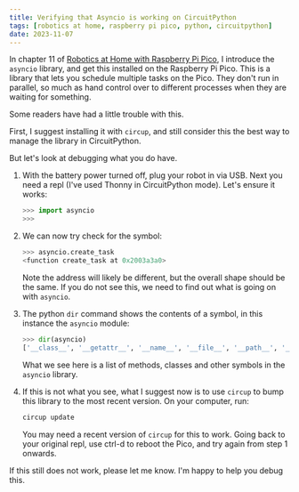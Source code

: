```yaml
---
title: Verifying that Asyncio is working on CircuitPython
tags: [robotics at home, raspberry pi pico, python, circuitpython]
date: 2023-11-07
---
```

In chapter 11 of [Robotics at Home with Raspberry Pi Pico](https://packt.link/5swS2), I introduce the `asyncio` library, and get this installed on the Raspberry Pi Pico. This is a library that lets you schedule multiple tasks on the Pico. They don't run in parallel, so much as hand control over to different processes when they are waiting for something.

Some readers have had a little trouble with this.

First, I suggest installing it with `circup`, and still consider this the best way to manage the library in CircuitPython.

But let's look at debugging what you do have.

1. With the battery power turned off, plug your robot in via USB. Next you need a repl (I've used Thonny in CircuitPython mode). Let's ensure it works:

    ```python
    >>> import asyncio
    >>>
    ```

2. We can now try check for the symbol:

    ```python
    >>> asyncio.create_task
    <function create_task at 0x2003a3a0>
    ```

    Note the address will likely be different, but the overall shape should be the same. If you do not see this, we need to find out what is going on with `asyncio`.

3. The python `dir` command shows the contents of a symbol, in this instance the `asyncio` module:

    ```python
    >>> dir(asyncio)
    ['__class__', '__getattr__', '__name__', '__file__', '__path__', '__version__', 'CancelledError', 'Event', 'Task', 'TaskQueue', 'TimeoutError', 'event', 'run', 'select', 'sleep', 'sys', 'traceback', 'core', '__repo__', 'funcs', 'wait_for', 'gather', 'lock', 'Lock', '_attrs', 'ticks_diff', 'ticks_add', 'ticks', 'SingletonGenerator', 'sleep_ms', 'IOQueue', 'create_task', 'run_until_complete', 'Loop', 'get_event_loop', 'current_task', 'new_event_loop', 'wait_for_ms']
    ```

    What we see here is a list of methods, classes and other symbols in the `asyncio` library.

4. If this is not what you see, what I suggest now is to use `circup` to bump this library to the most recent version. On your computer, run:

    ```bash
    circup update
    ```

    You may need a recent version of `circup` for this to work. Going back to your original repl, use ctrl-d to reboot the Pico, and try again from step 1 onwards.

If this still does not work, please let me know. I'm happy to help you debug this.
